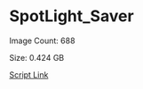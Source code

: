 # SpotLight_Saver

Image Count: 688





Size: 0.424 GB

[Script Link](https://github.com/liuyal/Archive/blob/master/Python/Utilities/Miscellaneous/spotlight_saver.py)